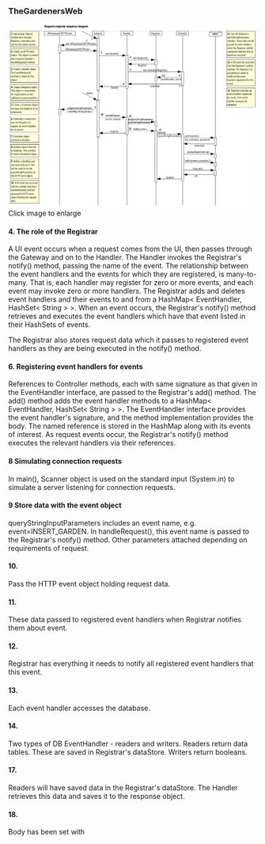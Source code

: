 ### TheGardenersWeb

![Request_response_sequence_diagram](https://github.com/PaulGreer1/TheGardenersWeb/blob/main/REQUEST_RESPONSE_SEQUENCE_DIAGRAM.png)
Click image to enlarge

#### 4. The role of the Registrar
A UI event occurs when a request comes from the UI, then passes through the Gateway and on to the Handler. The Handler invokes the Registrar's notify() method, passing the name of the event. The relationship between the event handlers and the events for which they are registered, is many-to-many. That is, each handler may register for zero or more events, and each event may invoke zero or more handlers. The Registrar adds and deletes event handlers and their events to and from a HashMap< EventHandler, HashSet< String > >. When an event occurs, the Registrar's notify() method retrieves and executes the event handlers which have that event listed in their HashSets of events.

The Registrar also stores request data which it passes to registered event handlers as they are being executed in the notify() method.

#### 6. Registering event handlers for events
References to Controller methods, each with same signature as that given in the EventHandler interface, are passed to the Registrar's add() method. The add() method adds the event handler methods to a HashMap< EventHandler, HashSet< String > >. The EventHandler interface provides the event handler's signature, and the method implementation provides the body. The named reference is stored in the HashMap along with its events of interest. As request events occur, the Registrar's notify() method executes the relevant handlers via their references.

#### 8 Simulating connection requests
In main(), Scanner object is used on the standard input (System.in) to simulate a server listening for connection requests.

#### 9 Store data with the event object
queryStringInputParameters includes an event name, e.g. event=INSERT_GARDEN. In handleRequest(), this event name is passed to the Registrar's notify() method. Other parameters attached depending on requirements of request.

#### 10.
Pass the HTTP event object holding request data.

#### 11.
These data passed to registered event handlers when Registrar notifies them about event.

#### 12.
Registrar has everything it needs to notify all registered event handlers that this event.

#### 13.
Each event handler accesses the database.

#### 14.
Two types of DB EventHandler - readers and writers. Readers return data tables. These are saved in Registrar's dataStore. Writers return booleans.

#### 17.
Readers will have saved data in the Registrar's dataStore. The Handler retrieves this data and saves it to the response object.

#### 18.
Body has been set with 
